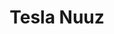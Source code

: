 ---
title: Tesla Nuuz
layout: post
image: /images/small/nuuz.jpg
external: https://nuuz.io/tesla
icons: <i class="far fa-newspaper"></i>
---